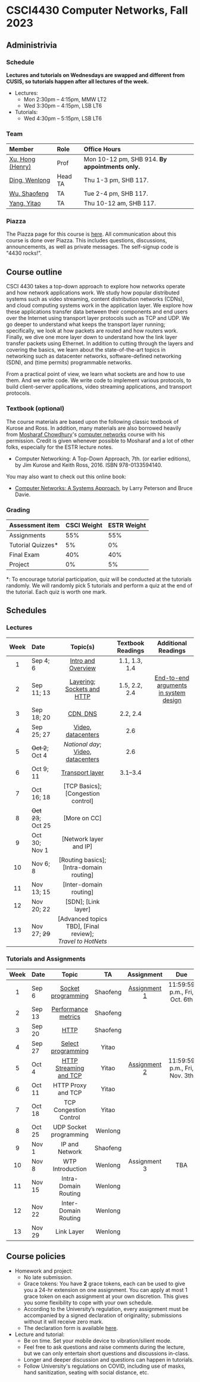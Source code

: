 # CSCI4430 Computer Networks, Fall 2023

## Administrivia

### Schedule
**Lectures and tutorials on Wednesdays are swapped and different from CUSIS, so tutorials happen after all lectures of the week.**
- Lectures: 
  * Mon 2:30pm – 4:15pm, MMW LT2
  * Wed 3:30pm – 4:15pm, LSB LT6
- Tutorials:
  * Wed 4:30pm – 5:15pm, LSB LT6

### Team
| Member | Role | Office Hours |
| :---------------- | :--- | :----------- |
| [Xu, Hong (Henry)](https://henryhxu.github.io/) | Prof | Mon 10-12 pm, SHB 914. **By appointments only.** |
| [Ding, Wenlong](mailto:wlding@link.cuhk.edu.hk) | Head TA | Thu 1-3 pm, SHB 117. |
| [Wu, Shaofeng](mailto:sfwu22@cse.cuhk.edu.hk) | TA |  Tue 2-4 pm, SHB 117. |
| [Yang, Yitao](mailto:ytyang@cse.cuhk.edu.hk) | TA | Thu 10-12 am, SHB 117. |

### Piazza
The Piazza page for this course is [here](https://piazza.com/cuhk.edu.hk/fall2023/csci4430estr4120).
All communication about this course is done over Piazza. This includes questions, discussions, announcements, as well as private messages. 
The self-signup code is "4430 rocks!".

## Course outline
CSCI 4430 takes a top-down approach to explore how networks operate and how network applications work. We study how popular distributed systems such as video streaming, content distribution networks (CDNs), and cloud computing systems work in the application layer. We explore how these applications transfer data between their components and end users over the Internet using transport layer protocols such as TCP and UDP. We go deeper to understand what keeps the transport layer running; specifically, we look at how packets are routed and how routers work. Finally, we dive one more layer down to understand how the link layer transfer packets using Ethernet. In addition to cutting through the layers and covering the basics, we learn about the state-of-the-art topics in networking such as datacenter networks, software-defined networking (SDN), and (time permits) programmable networks.

From a practical point of view, we learn what sockets are and how to use them. And we write code. We write code to implement various protocols, to build client-server applications, video streaming applications, and transport protocols.

### Textbook (optional)
The course materials are based upon the following classic textbook of Kurose and Ross. In addition, many materials are also borrowed heavily from [Mosharaf Chowdhury](http://www.mosharaf.com/)'s [computer networks](https://github.com/mosharaf/eecs489) course with his permission. Credit is given whenever possible to Mosharaf and a lot of other folks, especially for the ESTR lecture notes.
- Computer Networking: A Top-Down Approach, 7th. (or earlier editions), by Jim Kurose and Keith Ross, 2016. ISBN 978-0133594140.

You may also want to check out this online book:
- [Computer Networks: A Systems Approach](https://book.systemsapproach.org/index.html), by Larry Peterson and Bruce Davie.

### Grading
| Assessment item | CSCI Weight | ESTR Weight
| :---------------- | :--- | :--- | 
| Assignments | 55% | 55%
| Tutorial Quizzes* | 5% | 0%
| Final Exam | 40% | 40%
| Project | 0% | 5%

\*: To encourage tutorial participation, quiz will be conducted at the tutorials randomly. We will randomly pick 5 tutorials and perform a quiz at the end of the tutorial. Each quiz is worth one mark.

## Schedules
<!--  Click on the topic to access the slides, and on the date to view the recording. -->

### Lectures
| Week | Date | Topic(s) |  Textbook Readings  | Additional Readings
| :---: |:----------- | :-----------------: |  :------------: | :------------: |
|1| Sep 4; 6 | [Intro and Overview](lec/lec1.pptx) |  1.1, 1.3, 1.4 |
|2| Sep 11; 13 | [Layering](lec/lec2.pptx); <br>[Sockets and HTTP](lec/lec3.pptx) | 1.5, 2.2, 2.4 | [End-to-end arguments <br>in system design](https://web.mit.edu/Saltzer/www/publications/endtoend/endtoend.pdf)
|3| Sep 18; 20 | [CDN, DNS](lec/lec4.pptx) | 2.2, 2.4
|4| Sep 25; 27 | [Video, datacenters](lec/lec5.pptx) |  2.6
|5| ~~Oct 2~~; Oct 4 | *National day*; [Video, datacenters](lec/lec5.pptx) | 2.6
|6| Oct 9; 11 | [Transport layer](lec/lec6.pptx) | 3.1–3.4
|7| Oct 16; 18 | [TCP Basics]; [Congestion control]
|8| ~~Oct 23~~; Oct 25 | [More on CC]
|9| Oct 30; Nov 1 | [Network layer and IP]
|10| Nov 6; 8 | [Routing basics]; [Intra-domain routing]
|11| Nov 13; 15 | [Inter-domain routing]
|12| Nov 20; 22 | [SDN]; [Link layer]
|13| Nov 27; ~~29~~ | [Advanced topics TBD], [Final review]; <br>*Travel to HotNets*

### Tutorials and Assignments
<!--  ~~11:59:59 p.m., Sat, Jan 29th~~ 18:00:00 p.m., Mon, Jan 31st -->
<!-- assignment-1 -->
<!-- []() -->
| Week | Date | Topic | TA | Assignment | Due |
| :---: | :------------------ | :-----: | :-------------: | :-----: | :-------------: |
| 1 | Sep 6  | [Socket programming](tutorial/T01/) | Shaofeng | [Assignment 1](assignment/assignment-1) | 11:59:59 p.m., Fri, Oct. 6th |
| 2 | Sep 13 |[Performance metrics](tutorial/T02/) | Shaofeng|||
| 3 | Sep 20 | [HTTP](tutorial/T03/) | Shaofeng|||
| 4 | Sep 27 | [Select programming](tutorial/T04/) | Yitao |||
| 5 | Oct 4  | [HTTP Streaming and TCP](tutorial/T05) | Yitao | [Assignment 2](assignment/assignment-2/)| 11:59:59 p.m., Fri, Nov. 3th |
| 6 | Oct 11 | HTTP Proxy and TCP | Yitao |||
| 7 | Oct 18 | TCP Congestion Control | Yitao |||
| 8 | Oct 25 |  UDP Socket programming | Wenlong |||
| 9 | Nov 1 | IP and Network | Shaofeng |||
| 10 | Nov 8 | WTP Introduction | Wenlong | Assignment 3 | TBA |
| 11 | Nov 15 | Intra-Domain Routing | Wenlong |||
| 12 | Nov 22 | Inter-Domain Routing | Wenlong |||
| 13 | Nov 29 | Link Layer | Wenlong |||


## Course policies
- Homework and project: 
  * No late submission.
  * Grace tokens: You have **2** grace tokens, each can be used to give you a 24-hr extension on one assignment. You can apply at most 1 grace token on each assignment at your own discretion. This gives you some flexibility to cope with your own schedule.
  * According to the University’s regulation, every assignment must be accompanied by a signed declaration of originality; submissions without it will receive zero mark.
  * The declaration form is available [here](https://www.cuhk.edu.hk/policy/academichonesty/Eng_htm_files_(2013-14)/declaration_en.doc).
- Lecture and tutorial:
  * Be on time. Set your mobile device to vibration/silient mode.
  * Feel free to ask questions and raise comments during the lecture, but we can only entertain short questions and discussions in-class.
  * Longer and deeper discussion and questions can happen in tutorials.
  * Follow University's regulations on COVID, including use of masks, hand sanitization, seating with social distance, etc.
